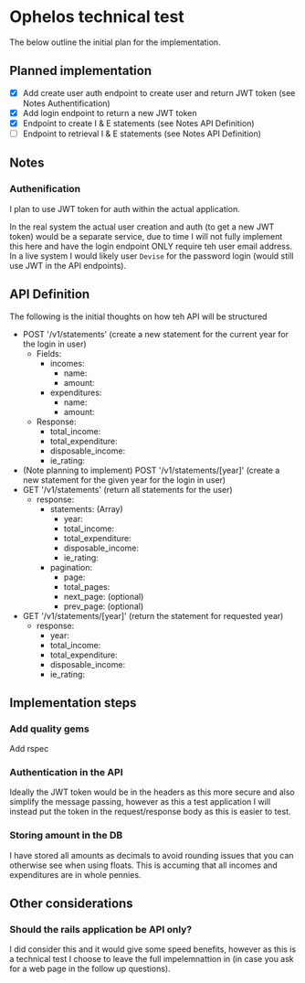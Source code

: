 # Ophelos technical test

The below outline the initial plan for the implementation.

## Planned implementation

- [X] Add create user auth endpoint to create user and return JWT token (see Notes Authentification)
- [X] Add login endpoint to return a new JWT token
- [X] Endpoint to create I & E statements (see Notes API Definition)
- [ ] Endpoint to retrieval I & E statements (see Notes API Definition)

## Notes

### Authenification

I plan to use JWT token for auth within the actual application.

In the real system the actual user creation and auth (to get a new JWT token) would be a separate service, due to time I will not
fully implement this here and have the login endpoint ONLY require teh user email address. In a live system I would likely user
`Devise` for the password login (would still use JWT in the API endpoints).

## API Definition

The following is the initial thoughts on how teh API will be structured

- POST '/v1/statements' (create a new statement for the current year for the login in user)
  - Fields:
      - incomes:
        - name:
        - amount:
      - expenditures:
        - name:
        - amount:
  - Response:
    - total_income:
    - total_expenditure:
    - disposable_income:
    - ie_rating:
- (Note planning to implement) POST '/v1/statements/[year]' (create a new statement for the given year for the login in user)
- GET '/v1/statements' (return all statements for the user)
  - response:
    - statements: (Array)
      - year:
      - total_income:
      - total_expenditure:
      - disposable_income:
      - ie_rating:
    - pagination:
      - page:
      - total_pages:
      - next_page: (optional)
      - prev_page: (optional)
- GET '/v1/statements/[year]' (return the statement for requested year)
  - response:
    - year:
    - total_income:
    - total_expenditure:
    - disposable_income:
    - ie_rating:

## Implementation steps

### Add quality gems

Add rspec

### Authentication in the API

Ideally the JWT token would be in the headers as this more secure and also simplify the message passing, however as this a test application I will instead put the token in the request/response body as this is easier to test.

### Storing amount in the DB

I have stored all amounts as decimals to avoid rounding issues that you can otherwise see when using floats. This is accuming that all incomes and expenditures are in whole pennies.

## Other considerations

### Should the rails application be API only?

I did consider this and it would give some speed benefits, however as this is a technical test I choose to leave the full impelemnattion in (in case you ask for a web page in the follow up questions).